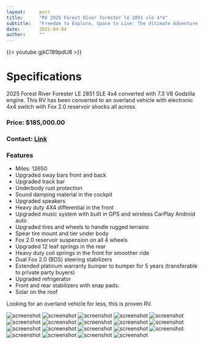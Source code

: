 ```yaml
---
layout:     post
title:      "RV 2025 Forest River forester le 2851 sle 4*4"
subtitle:   "Freedom to Explore, Space to Live: The Ultimate Adventure Companion"
date:       2025-04-04
author:     ""
---
```



{{< youtube gjkC189pdU8 >}}

# Specifications
2025 Forest River Forester LE 2851 SLE 4x4 converted with 7.3 V8 Godzilla engine. This RV has been converted to an overland vehicle with electronic 4x4 switch with Fox 2.0 reservoir shocks all across. 

### Price: $185,000.00

### Contact: [Link](https://www.facebook.com/share/12MPyMSKAgD/?mibextid=wwXIfr)


### Features

- Miles: 12650
- Upgraded sway bars front and back
- Upgraded track bar
- Underbody rust protection
- Sound damping material in the cockpit
- Upgraded speakers
- Heavy duty 4X4 differential in the front
- Upgraded music system with built in GPS and wireless CarPlay Android auto
- Upgraded tires and wheels to handle rugged terrains
- Spear tire mount and tier under body
- Fox 2.0 reservoir suspension on all 4 wheels
- Upgraded 12 leaf springs in the rear
- Heavy duty coil springs in the front for smoother ride
- Dual Fox 2.0 (BDS) steering stabilizers
- Extended platinum warranty bumper to bumper for 5 years (transferable to private party buyers)
- Upgraded refrigerator
- Front and rear stabilizers with snap pads.
- Solar on the roof

Looking for an overland vehicle for less, this is proven RV.

![screenshot](/img/1.jpg)
![screenshot](/img/2.jpg)
![screenshot](/img/3.jpg)
![screenshot](/img/4.jpg)
![screenshot](/img/5.jpg)
![screenshot](/img/6.jpg)
![screenshot](/img/7.jpg)
![screenshot](/img/8.jpg)
![screenshot](/img/9.jpg)
![screenshot](/img/10.jpg)
![screenshot](/img/11.jpg)
![screenshot](/img/12.jpg)
![screenshot](/img/13.jpg)
![screenshot](/img/14.jpg)
![screenshot](/img/15.jpg)
![screenshot](/img/16.jpg)
![screenshot](/img/17.jpg)
![screenshot](/img/18.jpg)
![screenshot](/img/19.jpg)


